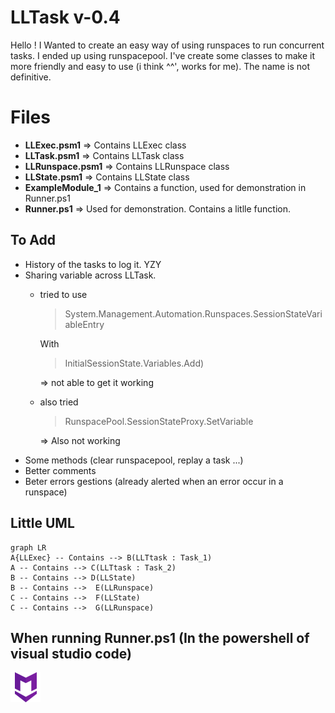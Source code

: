 # LLTask v-0.4
Hello !
I Wanted to create an easy way of using runspaces to run concurrent tasks.
I ended up using runspacepool.
I've create some classes to make it more friendly and easy to use (i think ^^', works for me).
The name is not definitive.

# Files

- **LLExec.psm1** ⇒ Contains LLExec class
- **LLTask.psm1** ⇒ Contains LLTask class
- **LLRunspace.psm1** ⇒ Contains LLRunspace class
- **LLState.psm1** ⇒ Contains LLState class
- **ExampleModule_1** ⇒ Contains a function, used for demonstration in Runner.ps1
- **Runner.ps1** ⇒ Used for demonstration. Contains a litlle function.

## To Add

- History of the tasks to log it. YZY
- Sharing variable across LLTask. 
	- tried to use 
		> System.Management.Automation.Runspaces.SessionStateVariableEntry

		With
		> InitialSessionState.Variables.Add)
		
		⇒ not able to get it working
	- also tried 
		> RunspacePool.SessionStateProxy.SetVariable
	
		⇒ Also not working
- Some methods (clear runspacepool, replay a task ...)
- Better comments
- Beter errors gestions (already alerted when an error occur in a runspace)

## Little UML
```mermaid
graph LR
A{LLExec} -- Contains --> B(LLTtask : Task_1)
A -- Contains --> C(LLTtask : Task_2)
B -- Contains --> D(LLState)
B -- Contains -->  E(LLRunspace)
C -- Contains -->  F(LLState)
C -- Contains -->  G(LLRunspace)
```
## When running Runner.ps1 (In the powershell of visual studio code)

![alt text](https://github.com/adam-p/markdown-here/raw/master/src/common/images/icon48.png "Logo Title Text 1")